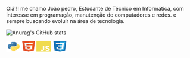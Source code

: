 Olá!!! me chamo João pedro, Estudante de Técnico em Informática, com interesse em programação, manutenção de computadores e redes.
e sempre buscando evoluir na área de tecnologia.

![Anurag's GitHub stats](https://github-readme-stats.vercel.app/api?username=Joaopedropetryovelar&show_icons=true&theme=dark)

<img align="center" alt="joao-Python" height="30" width="40" src="https://raw.githubusercontent.com/devicons/devicon/master/icons/python/python-original.svg"><img align="center" alt="joao-HTML" height="30" width="40" src="https://raw.githubusercontent.com/devicons/devicon/master/icons/html5/html5-original.svg"><img align="center" alt="joao-Js" height="30" width="40" src="https://raw.githubusercontent.com/devicons/devicon/master/icons/javascript/javascript-plain.svg"> <img align="center" alt="joao-CSS" height="30" width="40" src="https://raw.githubusercontent.com/devicons/devicon/master/icons/css3/css3-original.svg">
          

 
          

